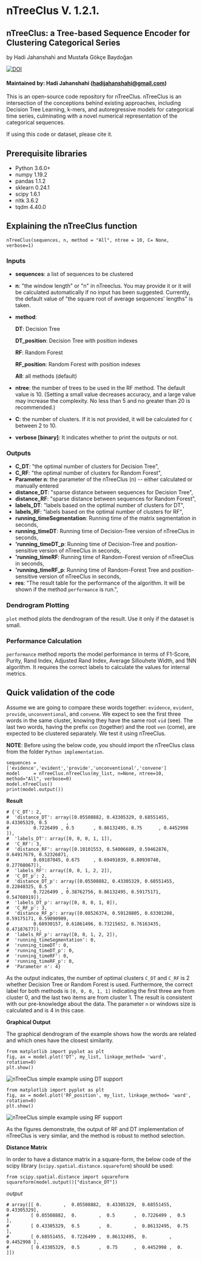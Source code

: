 # nTreeClus V. 1.2.1.
## nTreeClus: a Tree-based Sequence Encoder for Clustering Categorical Series	

by Hadi Jahanshahi and Mustafa Gökçe Baydoğan 

[![DOI](https://zenodo.org/badge/DOI/10.5281/zenodo.5942533.svg)](https://doi.org/10.5281/zenodo.5942533)




#### Maintained by: Hadi Jahanshahi (hadijahanshahi@gmail.com)
This is an open-source code repository for nTreeClus. nTreeClus is an intersection of the conceptions behind existing approaches, including Decision Tree Learning, k-mers, and autoregressive models for categorical time series, culminating with a novel numerical representation of the categorical sequences.

If using this code or dataset, please cite it.


## Prerequisite libraries
* Python 3.6.0+
* numpy 1.19.2
* pandas 1.1.2
* sklearn 0.24.1
* scipy 1.6.1
* nltk 3.6.2
* tqdm 4.40.0


## Explaining the nTreeClus function
```{python}
nTreeClus(sequences, n, method = "All", ntree = 10, C= None, verbose=1)
```
### Inputs
* **sequences**: a list of sequences to be clustered
* **n**: "the window length" or "n" in nTreeclus. You may provide it or it will be calculated automatically if no input has been suggested. Currently, the default value of "the square root of average sequences' lengths" is taken.
* **method**: 

    **DT**:          Decision Tree

    **DT_position**: Decision Tree with position indexes
    
    **RF**:          Random Forest

    **RF_position**: Random Forest with position indexes
    
    **All**: all methods (default)
* **ntree**: the number of trees to be used in the RF method. The default value is 10. (Setting a small value decreases accuracy, and a large value may increase the complexity. No less than 5 and no greater than 20 is recommended.)
* **C**: the number of clusters. If it is not provided, it will be calculated for `C` between 2 to 10.
* **verbose [binary]**: It indicates whether to print the outputs or not. 

### Outputs
* **C_DT**: "the optimal number of clusters for Decision Tree",
* **C_RF**: "the optimal number of clusters for Random Forest",
* **Parameter n**: the parameter of the nTreeClus (n) -- either calculated or manually entered
* **distance_DT**: "sparse distance between sequences for Decision Tree",
* **distance_RF**: "sparse distance between sequences for Random Forest",
* **labels_DT**: "labels based on the optimal number of clusters for DT",
* **labels_RF**: "labels based on the optimal number of clusters for RF",
* **running_timeSegmentation**: Running time of the matrix segmentation in seconds,
* **running_timeDT**: Running time of Decision-Tree version of nTreeClus in seconds,
* **'running_timeDT_p**: Running time of Decision-Tree and position-sensitive version of nTreeClus in seconds,
* **'running_timeRF**: Running time of Random-Forest version of nTreeClus in seconds,
* **'running_timeRF_p**: Running time of Random-Forest Tree and position-sensitive version of nTreeClus in seconds,
* **res**: "The result table for the performance of the algorithm. It will be shown if the method `performance` is run.",


### Dendrogram Plotting
`plot` method plots the dendrogram of the result. Use it only if the dataset is small.

### Performance Calculation
`performance` method reports the model performance in terms of F1-Score, Purity, Rand Index, Adjusted Rand Index, Average Sillouhete Width, and 1NN algorithm. It requires the correct labels to calculate the values for internal metrics.

## Quick validation of the code
Assume we are going to compare these words together: `evidence`, `evident`, `provide`, `unconventional`, and `convene`. We expect to see the first three words in the same cluster, knowing they have the same root `vid` (see). The last two words, having the prefix `con` (together) and the root `ven` (come), are expected to be clustered separately. We test it using nTreeClus. 

**NOTE**: Before using the below code, you should import the nTreeClus class from the folder `Python implementation`.

```{python}
sequences = ['evidence','evident','provide','unconventional','convene']
model     = nTreeClus.nTreeClus(my_list, n=None, ntree=10, method="All", verbose=0)
model.nTreeClus()
print(model.output())
```
**Result**
``` {python}
# {'C_DT': 2,
#  'distance_DT': array([0.05508882, 0.43305329, 0.68551455, 0.43305329, 0.5       ,
#         0.7226499 , 0.5       , 0.86132495, 0.75      , 0.4452998 ]),
#  'labels_DT': array([0, 0, 0, 1, 1]),
#  'C_RF': 3,
#  'distance_RF': array([0.10101553, 0.54006689, 0.59462876, 0.64917679, 0.52326871,
#         0.69187045, 0.675     , 0.69491039, 0.80930748, 0.27708067]),
#  'labels_RF': array([0, 0, 1, 2, 2]),
#  'C_DT_p': 2,
#  'distance_DT_p': array([0.05508882, 0.43305329, 0.68551455, 0.22848325, 0.5       ,
#         0.7226499 , 0.38762756, 0.86132495, 0.59175171, 0.54708919]),
#  'labels_DT_p': array([0, 0, 0, 1, 0]),
#  'C_RF_p': 3,
#  'distance_RF_p': array([0.08526374, 0.59128805, 0.63301208, 0.59175171, 0.59090909,
#         0.68930157, 0.61861496, 0.73215652, 0.76163435, 0.47187677]),
#  'labels_RF_p': array([0, 0, 1, 2, 2]),
#  'running_timeSegmentation': 0,
#  'running_timeDT': 0,
#  'running_timeDT_p': 0,
#  'running_timeRF': 0,
#  'running_timeRF_p': 0,
#  'Parameter n': 4}
```

As the output indicates, the number of optimal clusters `C_DT` and `C_RF` is 2 whether Decision Tree or Random Forest is used. Furthermore, the correct label for both methods is `[0, 0, 0, 1, 1]` indicating the first three are from cluster 0, and the last two items are from cluster 1. The result is consistent with our pre-knowledge about the data. The parameter `n` or windows size is calculated and is 4 in this case.


**Graphical Output**

The graphical dendrogram of the example shows how the words are related and which ones have the closest similarity.  

``` {python}
from matplotlib import pyplot as plt
fig, ax = model.plot('DT', my_list, linkage_method= 'ward', rotation=0)
plt.show()
```
![nTreeClus simple example using DT support](https://i.ibb.co/njcCj00/n-Tree-Clus-DT.png)


``` {python}
from matplotlib import pyplot as plt
fig, ax = model.plot('RF_position', my_list, linkage_method= 'ward', rotation=0)
plt.show()
```
![nTreeClus simple example using RF support](https://i.ibb.co/HBrv56Z/n-Tree-Clus-RF.png)


As the figures demonstrate, the output of RF and DT implementation of nTreeClus is very similar, and the method is robust to method selection.

**Distance Matrix**

In order to have a distance matrix in a square-form, the below code of the scipy library (`scipy.spatial.distance.squareform`) should be used: 

``` {python}
from scipy.spatial.distance import squareform
squareform(model.output()["distance_DT"])
```
*output*
``` {python}
# array([[ 0.        ,  0.05508882,  0.43305329,  0.68551455,  0.43305329],
#        [ 0.05508882,  0.        ,  0.5       ,  0.7226499 ,  0.5       ],
#        [ 0.43305329,  0.5       ,  0.        ,  0.86132495,  0.75      ],
#        [ 0.68551455,  0.7226499 ,  0.86132495,  0.        ,  0.4452998 ],
#        [ 0.43305329,  0.5       ,  0.75      ,  0.4452998 ,  0.        ]])
```
